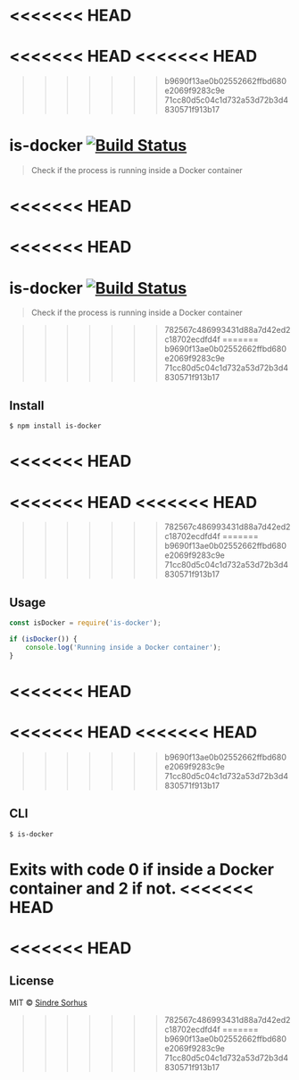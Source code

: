 <<<<<<< HEAD
=======
<<<<<<< HEAD
<<<<<<< HEAD
=======
>>>>>>> b9690f13ae0b02552662ffbd680e2069f9283c9e
>>>>>>> 71cc80d5c04c1d732a53d72b3d4830571f913b17
# is-docker [![Build Status](https://travis-ci.com/sindresorhus/is-docker.svg?branch=master)](https://travis-ci.com/github/sindresorhus/is-docker)

> Check if the process is running inside a Docker container

<<<<<<< HEAD
=======
<<<<<<< HEAD
=======
# is-docker [![Build Status](https://travis-ci.org/sindresorhus/is-docker.svg?branch=master)](https://travis-ci.org/sindresorhus/is-docker)

> Check if the process is running inside a Docker container


>>>>>>> 782567c486993431d88a7d42ed2c18702ecdfd4f
=======
>>>>>>> b9690f13ae0b02552662ffbd680e2069f9283c9e
>>>>>>> 71cc80d5c04c1d732a53d72b3d4830571f913b17
## Install

```
$ npm install is-docker
```

<<<<<<< HEAD
=======
<<<<<<< HEAD
<<<<<<< HEAD
=======

>>>>>>> 782567c486993431d88a7d42ed2c18702ecdfd4f
=======
>>>>>>> b9690f13ae0b02552662ffbd680e2069f9283c9e
>>>>>>> 71cc80d5c04c1d732a53d72b3d4830571f913b17
## Usage

```js
const isDocker = require('is-docker');

if (isDocker()) {
	console.log('Running inside a Docker container');
}
```

<<<<<<< HEAD
=======
<<<<<<< HEAD
<<<<<<< HEAD
=======
>>>>>>> b9690f13ae0b02552662ffbd680e2069f9283c9e
>>>>>>> 71cc80d5c04c1d732a53d72b3d4830571f913b17
## CLI

```
$ is-docker
```

Exits with code 0 if inside a Docker container and 2 if not.
<<<<<<< HEAD
=======
<<<<<<< HEAD
=======

## License

MIT © [Sindre Sorhus](https://sindresorhus.com)
>>>>>>> 782567c486993431d88a7d42ed2c18702ecdfd4f
=======
>>>>>>> b9690f13ae0b02552662ffbd680e2069f9283c9e
>>>>>>> 71cc80d5c04c1d732a53d72b3d4830571f913b17
